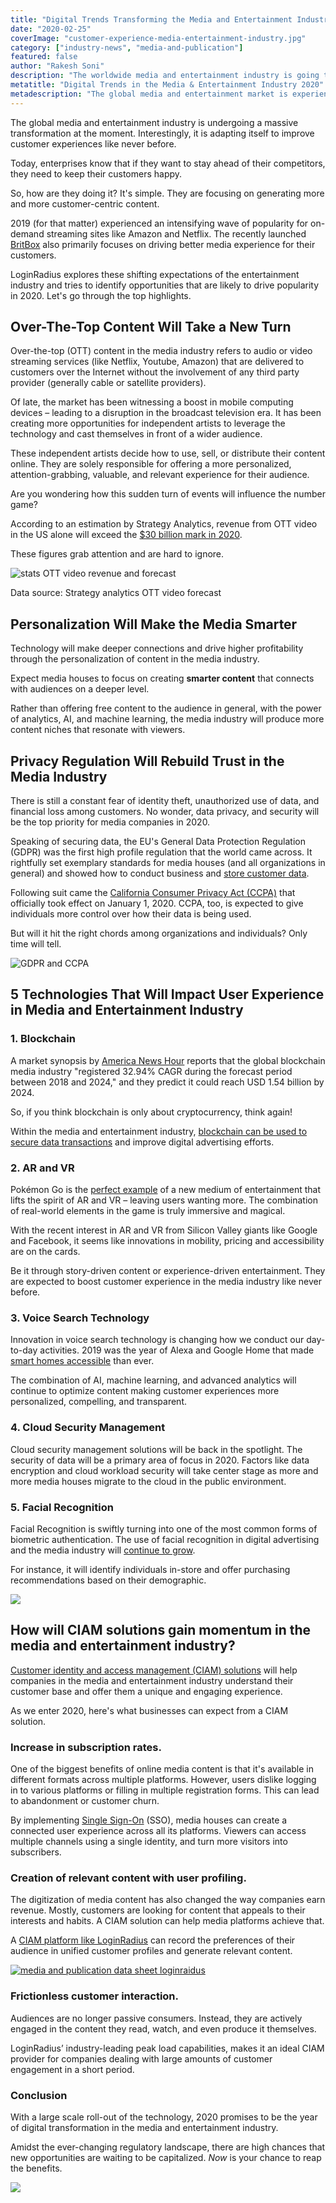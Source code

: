 ```yaml
---
title: "Digital Trends Transforming the Media and Entertainment Industry in 2020"
date: "2020-02-25"
coverImage: "customer-experience-media-entertainment-industry.jpg"
category: ["industry-news", "media-and-publication"]
featured: false 
author: "Rakesh Soni"
description: "The worldwide media and entertainment industry is going through a huge transformation at the moment. 2020 aims to be the year of digital change in the media and entertainment sector with a large-scale roll-out of technology."
metatitle: "Digital Trends in the Media & Entertainment Industry 2020"
metadescription: "The global media and entertainment market is experiencing a major transformation and is transforming itself like never before to enhance consumer experiences."
---
```


The global media and entertainment industry is undergoing a massive transformation at the moment. Interestingly, it is adapting itself to improve customer experiences like never before. 

Today, enterprises know that if they want to stay ahead of their competitors, they need to keep their customers happy.

So, how are they doing it? It's simple. They are focusing on generating more and more customer-centric content.

2019 (for that matter) experienced an intensifying wave of popularity for on-demand streaming sites like Amazon and Netflix. The recently launched [BritBox](https://www.loginradius.com/press/loginradius-powers-britbox-launch-high-performance-ciam/) also primarily focuses on driving better media experience for their customers.

LoginRadius explores these shifting expectations of the entertainment industry and tries to identify opportunities that are likely to drive popularity in 2020. Let's go through the top highlights.

## Over-The-Top Content Will Take a New Turn

Over-the-top (OTT) content in the media industry refers to audio or video streaming services (like Netflix, Youtube, Amazon) that are delivered to customers over the Internet without the involvement of any third party provider (generally cable or satellite providers).

Of late, the market has been witnessing a boost in mobile computing devices – leading to a disruption in the broadcast television era. It has been creating more opportunities for independent artists to leverage the technology and cast themselves in front of a wider audience.

These independent artists decide how to use, sell, or distribute their content online. They are solely responsible for offering a more personalized, attention-grabbing, valuable, and relevant experience for their audience.

Are you wondering how this sudden turn of events will influence the number game?

According to an estimation by Strategy Analytics, revenue from OTT video in the US alone will exceed the [$30 billion mark in 2020](https://www.strategyanalytics.com/strategy-analytics/blogs/tv-media-strategies/2016/03/31/subscription-vod-and-advertising-drive-ott-video-revenue-growth-in-the-u.s#.V7RJmph95hE).

These figures grab attention and are hard to ignore.

![stats OTT video revenue and forecast](Identity-blog-graphic-02-1024x709.png)

Data source: Strategy analytics OTT video forecast

## Personalization Will Make the Media Smarter

Technology will make deeper connections and drive higher profitability through the personalization of content in the media industry.  

Expect media houses to focus on creating **smarter content** that connects with audiences on a deeper level.

Rather than offering free content to the audience in general, with the power of analytics, AI, and machine learning, the media industry will produce more content niches that resonate with viewers.

## Privacy Regulation Will Rebuild Trust in the Media Industry

There is still a constant fear of identity theft, unauthorized use of data, and financial loss among customers. No wonder, data privacy, and security will be the top priority for media companies in 2020. 

Speaking of securing data, the EU's General Data Protection Regulation (GDPR) was the first high profile regulation that the world came across. It rightfully set exemplary standards for media houses (and all organizations in general) and showed how to conduct business and [store customer data](https://www.loginradius.com/blog/2018/03/gdpr-will-affect-companies-use-data-target-customers/). 

Following suit came the [California Consumer Privacy Act (CCPA)](https://www.loginradius.com/blog/2019/05/ccpa-introduction/) that officially took effect on January 1, 2020. CCPA, too, is expected to give individuals more control over how their data is being used. 

But will it hit the right chords among organizations and individuals? Only time will tell.

![GDPR and CCPA](Identity-blog-graphic-03-1024x709.png)

## 5 Technologies That Will Impact User Experience in Media and Entertainment Industry

### **1\. Blockchain** 

A market synopsis by [America News Hour](https://www.americanewshour.com/2019/10/09/blockchain-in-media-and-entertainment-market-overview-and-scopeglobal-industry-trends-share-size-and-forecast-report-by-2024/75022/) reports that the global blockchain media industry "registered 32.94% CAGR during the forecast period between 2018 and 2024," and they predict it could reach USD 1.54 billion by 2024.

So, if you think blockchain is only about cryptocurrency, think again!

Within the media and entertainment industry, [blockchain can be used to secure data transactions](https://www.csoonline.com/article/3279006/4-reasons-blockchain-could-improve-data-security.html) and improve digital advertising efforts.

### **2\. AR and VR**

Pokémon Go is the [perfect example](https://www.forbes.com/sites/bernardmarr/2020/01/24/the-5-biggest-virtual-and-augmented-reality-trends-in-2020-everyone-should-know-about/#62543f5924a8) of a new medium of entertainment that lifts the spirit of AR and VR – leaving users wanting more. The combination of real-world elements in the game is truly immersive and magical.

With the recent interest in AR and VR from Silicon Valley giants like Google and Facebook, it seems like innovations in mobility, pricing and accessibility are on the cards.

Be it through story-driven content or experience-driven entertainment. They are expected to boost customer experience in the media industry like never before.

### **3\. Voice Search Technology**

Innovation in voice search technology is changing how we conduct our day-to-day activities. 2019 was the year of Alexa and Google Home that made [smart homes accessible](https://www.digitaltrends.com/home/google-home-vs-amazon-echo/) than ever.

The combination of AI, machine learning, and advanced analytics will continue to optimize content making customer experiences more personalized, compelling, and transparent.

### **4\. Cloud Security Management**

Cloud security management solutions will be back in the spotlight. The security of data will be a primary area of focus in 2020. Factors like data encryption and cloud workload security will take center stage as more and more media houses migrate to the cloud in the public environment.

### **5\. Facial Recognition**

Facial Recognition is swiftly turning into one of the most common forms of biometric authentication. The use of facial recognition in digital advertising and the media industry will [continue to grow](https://www.gemalto.com/govt/inspired/biometrics). 

For instance, it will identify individuals in-store and offer purchasing recommendations based on their demographic.

![](image4.jpg)

## How will CIAM solutions gain momentum in the media and entertainment industry?

[Customer identity and access management (CIAM) solutions](https://www.loginradius.com/blog/2019/06/customer-identity-and-access-management) will help companies in the media and entertainment industry understand their customer base and offer them a unique and engaging experience.

As we enter 2020, here's what businesses can expect from a CIAM solution. 

### **Increase in subscription rates.**

One of the biggest benefits of online media content is that it's available in different formats across multiple platforms. However, users dislike logging in to various platforms or filling in multiple registration forms. This can lead to abandonment or customer churn.

By implementing [Single Sign-On](https://www.loginradius.com/blog/2019/05/what-is-single-sign-on/) (SSO), media houses can create a connected user experience across all its platforms. Viewers can access multiple channels using a single identity, and turn more visitors into subscribers.

### **Creation of relevant content with user profiling.**

The digitization of media content has also changed the way companies earn revenue. Mostly, customers are looking for content that appeals to their interests and habits. A CIAM solution can help media platforms achieve that.

A [CIAM platform like LoginRadius](https://www.loginradius.com/blog/2019/06/perfect-ciam-platform/) can record the preferences of their audience in unified customer profiles and generate relevant content.

[![media and publication data sheet loginraidus](image5.png)](https://www.loginradius.com/resource/how-media-and-publication-companies-use-loginradius-identity-platform/)

### **Frictionless customer interaction.**

Audiences are no longer passive consumers. Instead, they are actively engaged in the content they read, watch, and even produce it themselves.

LoginRadius’ industry-leading peak load capabilities, makes it an ideal CIAM provider for companies dealing with large amounts of customer engagement in a short period.

### Conclusion

With a large scale roll-out of the technology, 2020 promises to be the year of digital transformation in the media and entertainment industry.

Amidst the ever-changing regulatory landscape, there are high chances that new opportunities are waiting to be capitalized. _Now_ is your chance to reap the benefits.

[![](../../assets/book-a-demo-loginradius.png)](https://www.loginradius.com/book-a-demo/)
